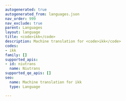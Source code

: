 ```yaml
---
autogenerated: true
autogenerated_from: languages.json
nav_order: 999
nav_exclude: true
parent: Languages
layout: language
title: <code>ikk</code>
description: Machine translation for <code>ikk</code>
codes:
- ikk
family: []
supported_apis:
- id: niutrans
  name: Niutrans
supported_qe_apis: []
seo:
  name: Machine translation for ikk
  type: Language

---
```


